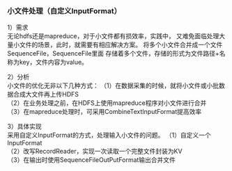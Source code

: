 ### 小文件处理（自定义InputFormat）
1）需求  
无论hdfs还是mapreduce，对于小文件都有损效率，实践中，
又难免面临处理大量小文件的场景，此时，就需要有相应解决方案。
将多个小文件合并成一个文件SequenceFile，SequenceFile里面
存储着多个文件，存储的形式为文件路径+名称为key，文件内容为value。


2）分析  
小文件的优化无非以下几种方式：
（1）在数据采集的时候，就将小文件或小批数据合成大文件再上传HDFS  
（2）在业务处理之前，在HDFS上使用mapreduce程序对小文件进行合并  
（3）在mapreduce处理时，可采用CombineTextInputFormat提高效率  

3）具体实现  
采用自定义InputFormat的方式，处理输入小文件的问题。 
（1）自定义一个InputFormat  
（2）改写RecordReader，实现一次读取一个完整文件封装为KV  
（3）在输出时使用SequenceFileOutPutFormat输出合并文件  

